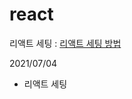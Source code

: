 # react

리액트 세팅 : <a href="https://www.notion.so/VScode-setting-c47710cca9d54a399d8e1a4513e5b4e6">리액트 세팅 방법</a>

2021/07/04
- 리액트 세팅 
